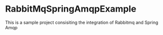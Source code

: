 # RabbitMqSpringAmqpExample
This is a sample project consisiting the integration of Rabbitmq and Spring Amqp
